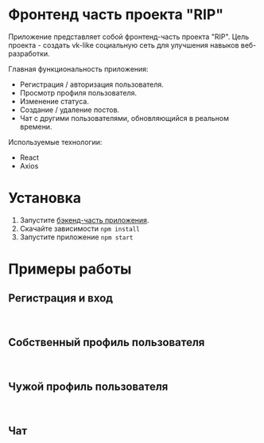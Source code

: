 # Фронтенд часть проекта "RIP"

Приложение представляет собой фронтенд-часть проекта "RIP". Цель проекта - создать vk-like социальную сеть для улучшения навыков веб-разработки.

Главная функциональность приложения:
- Регистрация / авторизация пользователя.
- Просмотр профиля пользователя.
- Изменение статуса.
- Создание / удаление постов.
- Чат с другими пользователями, обновляющийся в реальном времени.

Используемые технологии:
- React
- Axios

# Установка
1. Запустите [бэкенд-часть приложения](https://github.com/haleck/rip-express).
2. Скачайте зависимости `npm install`
3. Запустите приложение `npm start`

# Примеры работы
## Регистрация и вход

<img src="./readme_images/Авторизация%20-%20регистрация.png" alt="">
<img src="./readme_images/Авторизация%20-%20регистрация%20-%20имя.png" alt="">
<img src="./readme_images/Авторизация%20-%20вход.png" alt="">

## Собственный профиль пользователя

<img src="./readme_images/Профиль%20-%20вид%20своей%20страницы.png" alt="">
<img src="./readme_images/Профиль%20-%20вид%20своей%20стриницы%20-%20написание%20поста.png" alt="">
<img src="./readme_images/Профиль%20-%20вид%20своей%20стриницы%20-%20редиктирование%20статуса.png" alt="">

## Чужой профиль пользователя
<img src="./readme_images/Профиль%20-%20вид%20чужой%20страницы.png" alt="">
<img src="./readme_images/Профиль%20-%20вид%20чужой%20страницы%20(1).png" alt="">

## Чат

<img src="./readme_images/Диалоги%20-%20стартовая%20страница.png" alt="">
<img src="./readme_images/Диалоги%20-%20пример%20диалога.png" alt="">